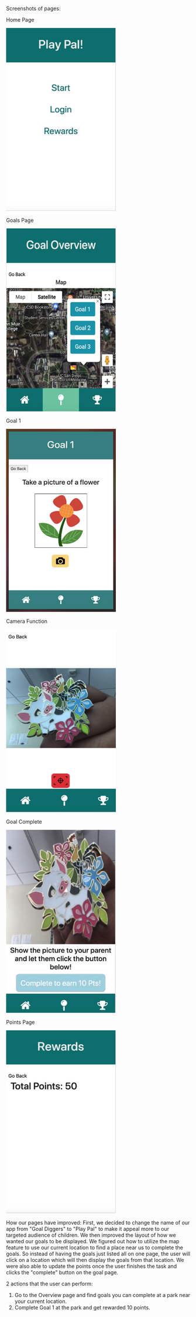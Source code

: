 
Screenshots of pages:


Home Page

<img src="Image 5-22-19 at 9.33 AM.jpg" width="300" height="500" />

Goals Page

<img src="Image 5-22-19 at 1.45 AM.jpg" width="300" height="500" />

Goal 1

<img src=goal1.jpg width="300" height="500" />

Camera Function

<img src="Image 5-22-19 at 10.39 AM.jpg" width="300" height="500" />

Goal Complete

<img src="Image 5-22-19 at 10.40 AM.jpg" width="300" height="500" />

Points Page

<img src="Image 5-22-19 at 9.37 AM.jpg" width="300" height="500" />


How our pages have improved:
First, we decided to change the name of our app from "Goal Diggers" to "Play Pal" to make it appeal more to our targeted audience of children. We then improved the layout of how we wanted our goals to be displayed. We figured out how to utilize the map feature to use our current location to find a place near us to complete the goals. So instead of having the goals just listed all on one page, the user will click on a location which will then display the goals from that location. We were also able to update the points once the user finishes the task and clicks the "complete" button on the goal page. 

2 actions that the user can perform: 
1) Go to the Overview page and find goals you can complete at a park near your current location.
2) Complete Goal 1 at the park and get rewarded 10 points.
